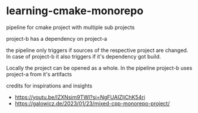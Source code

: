 # learning-cmake-monorepo

pipeline for cmake project with multiple sub projects

project-b has a dependency on project-a

the pipeline only triggers if sources of the respective project are changed. In case of project-b it also triggers if
it's dependency got build.

Locally the project can be opened as a whole. In the pipeline project-b uses project-a from it's artifacts

credits for inspirations and insights
* https://youtu.be/IZXNsim9TWI?si=NgFUAIZIjChK54ri
* https://galowicz.de/2023/01/23/mixed-cpp-monorepo-project/
